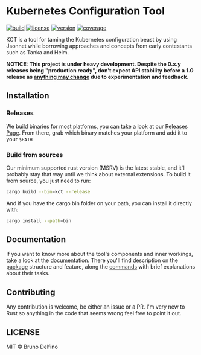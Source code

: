 # Kubernetes Configuration Tool

[![build](https://img.shields.io/github/actions/workflow/status/bruno-delfino1995/kct/lints.yml?branch=main)](https://github.com/bruno-delfino1995/kct/actions/workflows/lints.yml?query=branch%3Amain)
[![license](https://img.shields.io/github/license/bruno-delfino1995/kct)](https://github.com/bruno-delfino1995/kct/blob/main/LICENSE)
[![version](https://img.shields.io/github/v/release/bruno-delfino1995/kct?label=version)](https://github.com/bruno-delfino1995/kct/releases/latest)
[![coverage](https://codecov.io/gh/bruno-delfino1995/kct/branch/main/graph/badge.svg?token=VAXMGX6OKU)](https://codecov.io/gh/bruno-delfino1995/kct)

KCT is a tool for taming the Kubernetes configuration beast by using Jsonnet while borrowing approaches and concepts from early contestants such as Tanka and Helm.

**NOTICE: This project is under heavy development. Despite the 0.x.y releases being "production ready", don't expect API stability before a 1.0 release as [anything may change](https://semver.org/#spec-item-4) due to experimentation and feedback.**

## Installation

### Releases

We build binaries for most platforms, you can take a look at our [Releases Page](https://github.com/bruno-delfino1995/kct/releases). From there, grab which binary matches your platform and add it to your `$PATH`

### Build from sources

Our minimum supported rust version (MSRV) is the latest stable, and it'll probably stay that way until we think about external extensions. To build it from source, you just need to run:

``` sh
cargo build --bin=kct --release
```

And if you have the cargo bin folder on your path, you can install it directly with:

``` sh
cargo install --path=bin
```

## Documentation

If you want to know more about the tool's components and inner workings, take a look at the [documentation](./docs/index.md). There you'll find description on the [package](./docs/kcp.md) structure and feature, along the [commands](./docs/usage.md) with brief explanations about their tasks.

## Contributing

Any contribution is welcome, be either an issue or a PR. I'm very new to Rust so anything in the code that seems wrong feel free to point it out.

## LICENSE

MIT © Bruno Delfino
